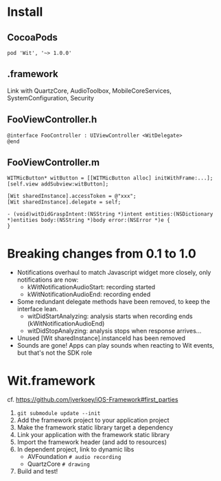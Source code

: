# Install
## CocoaPods
    pod 'Wit', '~> 1.0.0'
## .framework
Link with QuartzCore, AudioToolbox, MobileCoreServices, SystemConfiguration, Security

## FooViewController.h
    @interface FooController : UIViewController <WitDelegate>
    @end

## FooViewController.m
    WITMicButton* witButton = [[WITMicButton alloc] initWithFrame:...];
    [self.view addSubview:witButton];

    [Wit sharedInstance].accessToken = @"xxx";
    [Wit sharedInstance].delegate = self;

    - (void)witDidGraspIntent:(NSString *)intent entities:(NSDictionary *)entities body:(NSString *)body error:(NSError *)e {
    }

# Breaking changes from 0.1 to 1.0
- Notifications overhaul to match Javascript widget more closely, only notifications are now:
  - kWitNotificationAudioStart: recording started
  - kWitNotificationAudioEnd: recording ended
- Some redundant delegate methods have been removed, to keep the interface lean.
  - witDidStartAnalyzing: analysis starts when recording ends (kWitNotificationAudioEnd)
  - witDidStopAnalyzing: analysis stops when response arrives...
- Unused [Wit sharedInstance].instanceId has been removed
- Sounds are gone! Apps can play sounds when reacting to Wit events, but that's not the SDK role

# Wit.framework
cf. https://github.com/jverkoey/iOS-Framework#first_parties

1. `git submodule update --init`
2. Add the framework project to your application project
3. Make the framework static library target a dependency
4. Link your application with the framework static library
5. Import the framework header (and add to resources)
6. In dependent project, link to dynamic libs
    - AVFoundation `# audio recording`
    - QuartzCore `# drawing`
9. Build and test!
